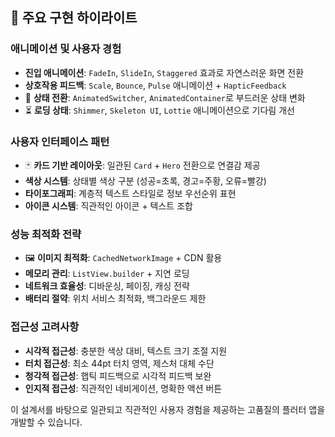 ## 🎯 주요 구현 하이라이트

### **애니메이션 및 사용자 경험**
- **진입 애니메이션**: `FadeIn`, `SlideIn`, `Staggered` 효과로 자연스러운 화면 전환
- **상호작용 피드백**: `Scale`, `Bounce`, `Pulse` 애니메이션 + `HapticFeedback`
- 🔄 **상태 전환**: `AnimatedSwitcher`, `AnimatedContainer`로 부드러운 상태 변화
- ⏳ **로딩 상태**: `Shimmer`, `Skeleton UI`, `Lottie` 애니메이션으로 기다림 개선

### **사용자 인터페이스 패턴**
- 🃏 **카드 기반 레이아웃**: 일관된 `Card` + `Hero` 전환으로 연결감 제공
- **색상 시스템**: 상태별 색상 구분 (성공=초록, 경고=주황, 오류=빨강)
- **타이포그래피**: 계층적 텍스트 스타일로 정보 우선순위 표현
- **아이콘 시스템**: 직관적인 아이콘 + 텍스트 조합

### **성능 최적화 전략**
- 🖼️ **이미지 최적화**: `CachedNetworkImage` + CDN 활용
- **메모리 관리**: `ListView.builder` + 지연 로딩
- **네트워크 효율성**: 디바운싱, 페이징, 캐싱 전략
- **배터리 절약**: 위치 서비스 최적화, 백그라운드 제한

### **접근성 고려사항**
- **시각적 접근성**: 충분한 색상 대비, 텍스트 크기 조절 지원
- **터치 접근성**: 최소 44pt 터치 영역, 제스처 대체 수단
- **청각적 접근성**: 햅틱 피드백으로 시각적 피드백 보완
- **인지적 접근성**: 직관적인 네비게이션, 명확한 액션 버튼

이 설계서를 바탕으로 일관되고 직관적인 사용자 경험을 제공하는 고품질의 플러터 앱을 개발할 수 있습니다. 